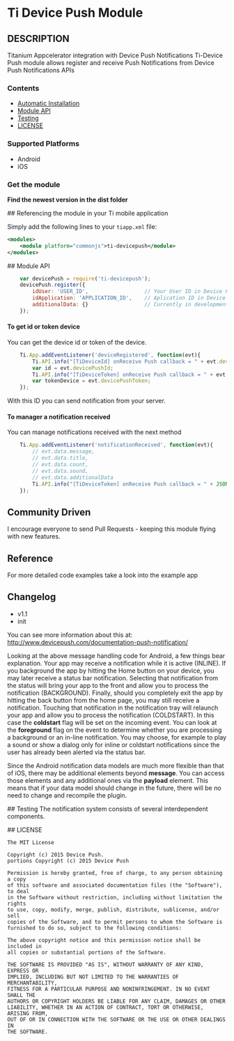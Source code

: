 # Ti Device Push Module 

## DESCRIPTION

Titanium Appcelerator integration with Device Push Notifications
Ti-Device Push module allows register and receive Push Notifications from Device Push Notifications APIs

### Contents

- [Automatic Installation](#automatic_installation)
- [Module API](#module_api)
- [Testing](#testing)
- [LICENSE](#license)

### Supported Platforms

- Android
- iOS

### Get the module

**Find the newest version in the dist folder**

##<a name="automatic_installation"></a> Referencing the module in your Ti mobile application 

Simply add the following lines to your `tiapp.xml` file:
```xml
<modules>
    <module platform="commonjs">ti-devicepush</module>
</modules>
```

##<a name="module_api"></a> Module API
```js
    var devicePush = require('ti-devicepush');
    devicePush.register({
        idUser: 'USER_ID',    				// Your User ID in Device Push
        idApplication: 'APPLICATION_ID',	// Aplication ID in Device Push
        additionalData: {} 					// Currently in development
	});
```

#### To get id or token device
You can get the device id or token of the device.
```js
	Ti.App.addEventListener('deviceRegistered', function(evt){
		Ti.API.info("[TiDeviceId] onReceive Push callback = " + evt.devicePushId);
        var id = evt.devicePushId;
		Ti.API.info("[TiDeviceToken] onReceive Push callback = " + evt.devicePushToken);
        var tokenDevice = evt.devicePushToken;
	});
```
With this ID you can send notification from your server.

#### To manager a notification received
You can manage notifications received with the next method
```js
	Ti.App.addEventListener('notificationReceived', function(evt){
		// evt.data.message, 
        // evt.data.title, 
        // evt.data.count, 
        // evt.data.sound, 
        // evt.data.additionalData
		Ti.API.info("[TiDeviceToken] onReceive Push callback = " + JSON.stringify(evt.data));
	});
```

## Community Driven

I encourage everyone to send Pull Requests - keeping this module flying with new features.

## Reference

For more detailed code examples take a look into the example app

## Changelog

* v1.1  
* init

You can see more information about this at: http://www.devicepush.com/documentation-push-notification/

Looking at the above message handling code for Android, a few things bear explanation. Your app may receive a notification while it is active (INLINE). If you background the app by hitting the Home button on your device, you may later receive a status bar notification. Selecting that notification from the status will bring your app to the front and allow you to process the notification (BACKGROUND). Finally, should you completely exit the app by hitting the back button from the home page, you may still receive a notification. Touching that notification in the notification tray will relaunch your app and allow you to process the notification (COLDSTART). In this case the **coldstart** flag will be set on the incoming event. You can look at the **foreground** flag on the event to determine whether you are processing a background or an in-line notification. You may choose, for example to play a sound or show a dialog only for inline or coldstart notifications since the user has already been alerted via the status bar.

Since the Android notification data models are much more flexible than that of iOS, there may be additional elements beyond **message**. You can access those elements and any additional ones via the **payload** element. This means that if your data model should change in the future, there will be no need to change and recompile the plugin.

##<a name="testing"></a> Testing
The notification system consists of several interdependent components.

##<a name="license"></a> LICENSE

	The MIT License

	Copyright (c) 2015 Device Push.
	portions Copyright (c) 2015 Device Push

	Permission is hereby granted, free of charge, to any person obtaining a copy
	of this software and associated documentation files (the "Software"), to deal
	in the Software without restriction, including without limitation the rights
	to use, copy, modify, merge, publish, distribute, sublicense, and/or sell
	copies of the Software, and to permit persons to whom the Software is
	furnished to do so, subject to the following conditions:

	The above copyright notice and this permission notice shall be included in
	all copies or substantial portions of the Software.

	THE SOFTWARE IS PROVIDED "AS IS", WITHOUT WARRANTY OF ANY KIND, EXPRESS OR
	IMPLIED, INCLUDING BUT NOT LIMITED TO THE WARRANTIES OF MERCHANTABILITY,
	FITNESS FOR A PARTICULAR PURPOSE AND NONINFRINGEMENT. IN NO EVENT SHALL THE
	AUTHORS OR COPYRIGHT HOLDERS BE LIABLE FOR ANY CLAIM, DAMAGES OR OTHER
	LIABILITY, WHETHER IN AN ACTION OF CONTRACT, TORT OR OTHERWISE, ARISING FROM,
	OUT OF OR IN CONNECTION WITH THE SOFTWARE OR THE USE OR OTHER DEALINGS IN
	THE SOFTWARE.